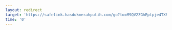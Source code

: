 ```yaml
---
layout: redirect
target: 'https://safelink.hasdukmerahputih.com/go?to=M9QV2ZGhEptpje4TXRE1TlPRXSad2YkNEpoVaWyVnOVIjI0JwYZM1Tmx1Azdod1Y0MlVmhaJIQWc2Wm5jB2piMTNWaFlkdKkyWMeTTTZGNIhSM9YUcmwD91RtbuaHbWUWhvF0LzLWZXN2luJ1c0LWYXJXN0RvL5LXd2FGUt90anbybS9mNvloL1dGaHBXJhttZkdWYXNy5olualbGYWZy9zM6L0cHaHR'
time: '0'
---
```

